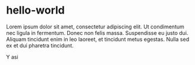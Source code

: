 # hello-world

Lorem ipsum dolor sit amet, consectetur adipiscing elit. Ut condimentum nec ligula in fermentum. Donec non felis massa. Suspendisse eu justo dui. Aliquam tincidunt enim in leo laoreet, et tincidunt metus egestas. Nulla sed ex et dui pharetra tincidunt. 

Y asi
